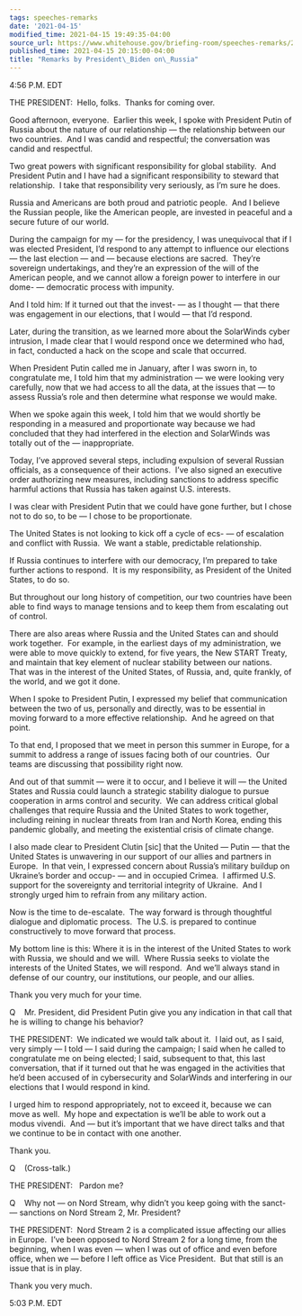 ```yaml
---
tags: speeches-remarks
date: '2021-04-15'
modified_time: 2021-04-15 19:49:35-04:00
source_url: https://www.whitehouse.gov/briefing-room/speeches-remarks/2021/04/15/remarks-by-president-biden-on-russia/
published_time: 2021-04-15 20:15:00-04:00
title: "Remarks by President\_Biden on\_Russia"
---
```

 
4:56 P.M. EDT

THE PRESIDENT:  Hello, folks.  Thanks for coming over. 

Good afternoon, everyone.  Earlier this week, I spoke with President
Putin of Russia about the nature of our relationship — the relationship
between our two countries.  And I was candid and respectful; the
conversation was candid and respectful. 

Two great powers with significant responsibility for global stability. 
And President Putin and I have had a significant responsibility to
steward that relationship.  I take that responsibility very seriously,
as I’m sure he does.

Russia and Americans are both proud and patriotic people.  And I believe
the Russian people, like the American people, are invested in peaceful
and a secure future of our world. 

During the campaign for my — for the presidency, I was unequivocal that
if I was elected President, I’d respond to any attempt to influence our
elections — the last election — and — because elections are sacred. 
They’re sovereign undertakings, and they’re an expression of the will of
the American people, and we cannot allow a foreign power to interfere in
our dome- — democratic process with impunity. 

And I told him: If it turned out that the invest- — as I thought — that
there was engagement in our elections, that I would — that I’d respond. 

Later, during the transition, as we learned more about the SolarWinds
cyber intrusion, I made clear that I would respond once we determined
who had, in fact, conducted a hack on the scope and scale that occurred.

When President Putin called me in January, after I was sworn in, to
congratulate me, I told him that my administration — we were looking
very carefully, now that we had access to all the data, at the issues
that — to assess Russia’s role and then determine what response we would
make. 

When we spoke again this week, I told him that we would shortly be
responding in a measured and proportionate way because we had concluded
that they had interfered in the election and SolarWinds was totally out
of the — inappropriate. 

Today, I’ve approved several steps, including expulsion of several
Russian officials, as a consequence of their actions.  I’ve also signed
an executive order authorizing new measures, including sanctions to
address specific harmful actions that Russia has taken against U.S.
interests. 

I was clear with President Putin that we could have gone further, but I
chose not to do so, to be — I chose to be proportionate. 

The United States is not looking to kick off a cycle of ecs- — of
escalation and conflict with Russia.  We want a stable, predictable
relationship. 

If Russia continues to interfere with our democracy, I’m prepared to
take further actions to respond.  It is my responsibility, as President
of the United States, to do so. 

But throughout our long history of competition, our two countries have
been able to find ways to manage tensions and to keep them from
escalating out of control.

There are also areas where Russia and the United States can and should
work together.  For example, in the earliest days of my administration,
we were able to move quickly to extend, for five years, the New START
Treaty, and maintain that key element of nuclear stability between our
nations.  That was in the interest of the United States, of Russia, and,
quite frankly, of the world, and we got it done. 

When I spoke to President Putin, I expressed my belief that
communication between the two of us, personally and directly, was to be
essential in moving forward to a more effective relationship.  And he
agreed on that point. 

To that end, I proposed that we meet in person this summer in Europe,
for a summit to address a range of issues facing both of our countries. 
Our teams are discussing that possibility right now. 

And out of that summit — were it to occur, and I believe it will — the
United States and Russia could launch a strategic stability dialogue to
pursue cooperation in arms control and security.  We can address
critical global challenges that require Russia and the United States to
work together, including reining in nuclear threats from Iran and North
Korea, ending this pandemic globally, and meeting the existential crisis
of climate change. 

I also made clear to President Clutin \[sic\] that the United — Putin —
that the United States is unwavering in our support of our allies and
partners in Europe.  In that vein, I expressed concern about Russia’s
military buildup on Ukraine’s border and occup- — and in occupied
Crimea.  I affirmed U.S. support for the sovereignty and territorial
integrity of Ukraine.  And I strongly urged him to refrain from any
military action. 

Now is the time to de-escalate.  The way forward is through thoughtful
dialogue and diplomatic process.  The U.S. is prepared to continue
constructively to move forward that process.

My bottom line is this: Where it is in the interest of the United States
to work with Russia, we should and we will.  Where Russia seeks to
violate the interests of the United States, we will respond.  And we’ll
always stand in defense of our country, our institutions, our people,
and our allies. 

Thank you very much for your time. 

Q    Mr. President, did President Putin give you any indication in that
call that he is willing to change his behavior?

THE PRESIDENT:  We indicated we would talk about it.  I laid out, as I
said, very simply — I told — I said during the campaign; I said when he
called to congratulate me on being elected; I said, subsequent to that,
this last conversation, that if it turned out that he was engaged in the
activities that he’d been accused of in cybersecurity and SolarWinds and
interfering in our elections that I would respond in kind. 

I urged him to respond appropriately, not to exceed it, because we can
move as well.  My hope and expectation is we’ll be able to work out a
modus vivendi.  And — but it’s important that we have direct talks and
that we continue to be in contact with one another. 

Thank you.

Q    (Cross-talk.)

THE PRESIDENT:   Pardon me?

Q    Why not — on Nord Stream, why didn’t you keep going with the sanct-
— sanctions on Nord Stream 2, Mr. President?

THE PRESIDENT:  Nord Stream 2 is a complicated issue affecting our
allies in Europe.  I’ve been opposed to Nord Stream 2 for a long time,
from the beginning, when I was even — when I was out of office and even
before office, when we — before I left office as Vice President.  But
that still is an issue that is in play. 

Thank you very much.

5:03 P.M. EDT
